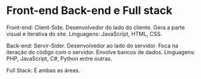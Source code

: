 <!DOCTYPE html>
<html lang="pt-br">
<head>
    <meta charset="UTF-8">
    <meta http-equiv="X-UA-Compatible" content="IE=edge">
    <meta name="viewport" content="width=device-width, initial-scale=1.0">
    <title>Document</title>
</head>
<body>
   <h1>Front-end Back-end e Full stack</h1>
   <p>Front-end: Client-Side. Desenvolvedor do lado do cliente. Gera a parte visual e iterativa do site. Linguagens: JavaScript, HTML, CSS.</p>

   <p>Back-end: Servir-Sider. Desenvolvedor ao lado do servidor. Foca na iteração do código com o servidor. Envolve bancos de dados. Linguagens: PHP, JavaScript, C#, Python entre outras.</p>
   
   <p>Full Stack: É ambas as áreas.</p>

   
</body>
</html>